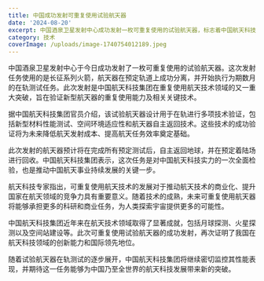 ```yaml
---
title: 中国成功发射可重复使用试验航天器
date: '2024-08-20'
excerpt: 中国酒泉卫星发射中心成功发射一枚可重复使用的试验航天器，标志着中国航天科技在重复使用技术方面取得重大进展。
category: 技术
coverImage: /uploads/image-1740754012189.jpeg
---
```

<p>中国酒泉卫星发射中心于今日成功发射了一枚可重复使用的试验航天器。这次发射任务使用的是长征系列火箭，航天器在预定轨道上成功分离，并开始执行为期数月的在轨测试任务。此次发射是中国航天科技集团在重复使用航天技术领域的又一重大突破，旨在验证新型航天器的重复使用能力及相关关键技术。</p>
<p>据中国航天科技集团官员介绍，该试验航天器设计用于在轨进行多项技术验证，包括新型材料性能测试、空间环境适应性和航天器自主返回技术。这些技术的成功验证将为未来降低航天发射成本、提高航天任务效率奠定基础。</p>
<p>此次发射的航天器预计将在完成所有预定测试后，自主返回地球，并在预定着陆场进行回收。中国航天科技集团表示，这次任务是对中国航天科技实力的一次全面检验，也是推动中国航天事业持续发展的关键一步。</p>
<p>航天科技专家指出，可重复使用航天技术的发展对于推动航天技术的商业化、提升国家在航天领域的竞争力具有重要意义。随着技术的成熟，未来可重复使用航天器将能够承担更多的科研和商业任务，为人类探索宇宙提供更多的可能性。</p>
<p>中国航天科技集团近年来在航天技术领域取得了显著成就，包括月球探测、火星探测以及空间站建设等。此次可重复使用试验航天器的成功发射，再次证明了我国在航天科技领域的创新能力和国际领先地位。</p>
<p>随着试验航天器在轨测试的逐步展开，中国航天科技集团将继续密切监控其性能表现，并期待这一任务能够为中国乃至全世界的航天科技发展带来新的突破。</p>
